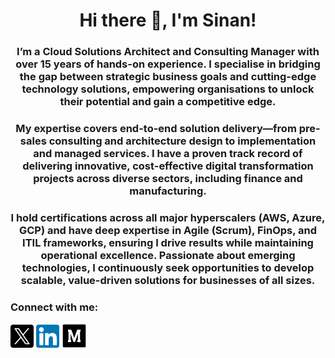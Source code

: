 <h1 align="center">Hi there 👋, I'm Sinan!</h1>
<h3 align="center">I’m a Cloud Solutions Architect and Consulting Manager with over 15 years of hands-on experience. I specialise in bridging the gap between strategic business goals and cutting-edge technology solutions, empowering organisations to unlock their potential and gain a competitive edge.</h3>

<h3 align="center">My expertise covers end-to-end solution delivery—from pre-sales consulting and architecture design to implementation and managed services. I have a proven track record of delivering innovative, cost-effective digital transformation projects across diverse sectors, including finance and manufacturing.</h3>

<h3 align="center">I hold certifications across all major hyperscalers (AWS, Azure, GCP) and have deep expertise in Agile (Scrum), FinOps, and ITIL frameworks, ensuring I drive results while maintaining operational excellence. Passionate about emerging technologies, I continuously seek opportunities to develop scalable, value-driven solutions for businesses of all sizes.</h3>

<h3 align="left">Connect with me:</h3>
<p align="left">
<a href="https://x.com/KahveciSinan" target="blank"><img align="center" src="https://github.com/kahveci/kahveci/blob/main/images/x.png" alt="kahvecisinan" height="37" width="37" /></a>
<a href="https://linkedin.com/in/sinankahveci" target="blank"><img align="center" src="https://github.com/kahveci/kahveci/blob/main/images/linkedin.png" alt="sinankahveci" height="37" width="37" /></a>
<a href="https://binarybeans.medium.com" target="blank"><img align="center" src="https://github.com/kahveci/kahveci/blob/main/images/medium.png" alt="@binarybeans" height="40" width="40" /></a>
</p>

<!--
**kahveci/kahveci** is a ✨ _special_ ✨ repository because its `README.md` (this file) appears on your GitHub profile.

Here are some ideas to get you started:

- 🔭 I’m currently working on ...
- 🌱 I’m currently learning ...
- 👯 I’m looking to collaborate on ...
- 🤔 I’m looking for help with ...
- 💬 Ask me about ...
- 📫 How to reach me: ...
- 😄 Pronouns: ...
- ⚡ Fun fact: ...
-->
